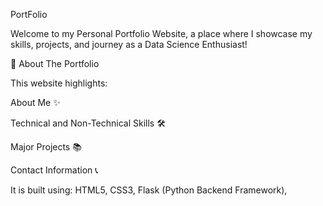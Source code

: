 PortFolio

Welcome to my Personal Portfolio Website, a place where I showcase my skills, projects, and journey as a Data Science Enthusiast!

🚀 About The Portfolio

This website highlights:

About Me ✨

Technical and Non-Technical Skills 🛠️

Major Projects 📚

Contact Information 📞

It is built using:
HTML5,
CSS3,
Flask (Python Backend Framework),
